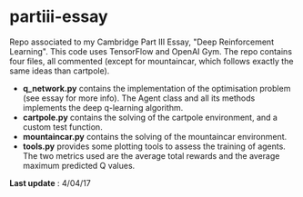 # partiii-essay
Repo associated to my Cambridge Part III Essay, "Deep Reinforcement Learning". This code uses TensorFlow and OpenAI Gym. The repo contains four files, all commented (except for mountaincar, which follows exactly the same ideas than cartpole).

- **q_network.py** contains the implementation of the optimisation problem (see essay for more info). The Agent class and all its methods implements the deep q-learning algorithm. 
- **cartpole.py** contains the solving of the cartpole environment, and a custom test function. 
- **mountaincar.py** contains the solving of the mountaincar environment. 
- **tools.py** provides some plotting tools to assess the training of agents. The two metrics used are the average total rewards and the average maximum predicted Q values.

**Last update** : 4/04/17
